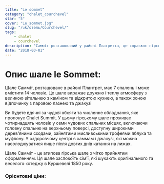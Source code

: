 ```yaml
---
title: "Le sommet"
category: "chalet_courchevel"
star: "5"
cover: "Le_sommet.jpg"
slug: "/uk/отель/Courchevel/"
tags:
    - chalet
    - courchevel
description: "Самміт розташований у районі Платретта, це справжнє гірське шале з дуже нетиповим оформленням для сімейного котеджу. Цей шале розташований у привілеї, недалеко від схилів та гірськолижних підйомників. "
date: "2018-03-01"
---
```


# Опис шале le Sommet:
Шале Самміт, розташоване в районі Плантрет, має 7 спалень і може вмістити 14 чоловік. Це шале виражає дружню і теплу атмосферу з великою вітальнею з каміном та відкритою кухнею, а також зоною відпочинку з паровою лазнею та джакузі

Ви будете вдячні за чудові обсяги та численне обладнання, яке пропонує Chalet Summit. У цьому гірському шале проживає чотирнадцять чоловік у семи чудових спальних місцях, включаючи головну спальню на верхньому поверсі, доступну широкими дерев'яними сходами, зайнятими мисливськими трофеями яблука та муфлону. У оздоровчому центрі є хаммам і джакузі, які можна насолоджуватися лише після довгих днів катання на лижах.

Шале Самміт - це атипова гірська шале з чітко прийнятим оформленням. Ця шале заспокоїть сім'ї, які шукають оригінального та веселого котеджу в Куршевелі 1850 року.

### Орієнтовні ціни: